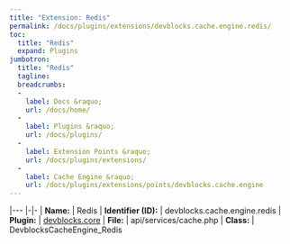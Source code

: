 ```yaml
---
title: "Extension: Redis"
permalink: /docs/plugins/extensions/devblocks.cache.engine.redis/
toc:
  title: "Redis"
  expand: Plugins
jumbotron:
  title: "Redis"
  tagline: 
  breadcrumbs:
  -
    label: Docs &raquo;
    url: /docs/home/
  -
    label: Plugins &raquo;
    url: /docs/plugins/
  -
    label: Extension Points &raquo;
    url: /docs/plugins/extensions/
  -
    label: Cache Engine &raquo;
    url: /docs/plugins/extensions/points/devblocks.cache.engine
---
```


|---
|-|-
| **Name:** | Redis
| **Identifier (ID):** | devblocks.cache.engine.redis
| **Plugin:** | [devblocks.core](/docs/plugins/devblocks.core/)
| **File:** | api/services/cache.php
| **Class:** | DevblocksCacheEngine_Redis

